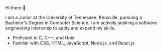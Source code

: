 Hi there 👋

I am a Junior at the University of Tennessee, Knoxville, pursuing a Bachelor's Degree in Computer Science. I am actively seeking a software engineering internship to apply and expand my skills.

- Proficient in C, C++, and Unix
- Familiar with CSS, HTML, JavaScript, Node.js, and React.js
